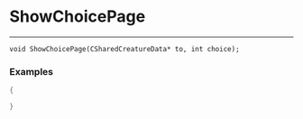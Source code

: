 # ShowChoicePage
---
```
void ShowChoicePage(CSharedCreatureData* to, int choice);
```

### Examples
```cpp - C++
{

}
```

